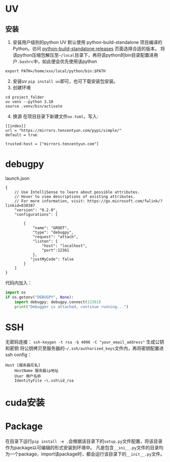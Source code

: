 # UV

## 安装
1. 安装用户级别的python
UV 默认使用 python-build-standalone 项目编译的 Python。访问 [python-build-standalone releases](https://link.juejin.cn/?target=https%3A%2F%2Fgithub.com%2Fastral-sh%2Fpython-build-standalone%2Freleases) 页面选择合适的版本。
将该python压缩包解压至`~/local`目录下，再将该python的bin目录配置进用户`.bashrc`中，如此便会优先使用该python
```shell
export PATH=/home/xxx/local/python/bin:$PATH
```
2. 安装uv
`pip install uv`即可，也可下载安装包安装。
3. 创建环境
```
cd project_folder
uv venv --python 3.10
source .venv/bin/activate
```
4. 换源
在项目目录下新建文件`uv.toml`，写入:
```
[[index]]
url = "https://mirrors.tencentyun.com/pypi/simple/"
default = true

trusted-host = ["mirrors.tencentyun.com"]
```

# debugpy
launch.json
```
{
    // Use IntelliSense to learn about possible attributes.
    // Hover to view descriptions of existing attributes.
    // For more information, visit: https://go.microsoft.com/fwlink/?linkid=830387
    "version": "0.2.0",
    "configurations": [

        {
            "name": "GROOT",
            "type": "debugpy",
            "request": "attach",
            "listen": {
                "host": "localhost",
                "port":12361
            },
           "justMyCode": false
        }
    ]
}
```
代码内加入：
```python
import os
if os.getenv("DEBUGPY", None):
    import debugpy; debugpy.connect(12361)
    print("Debugger is attached, continue running...")
```
# SSH
无密码连接：
`ssh-keygen -t rsa -b 4096 -C "your_email_address"` 生成公钥和密钥
将公钥拷贝至服务器的`~/.ssh/authorized_keys`文件内，再将密钥配置进ssh config：
```
Host [服务器花名]
    HostName 服务器ip地址
    User 用户名称
    IdentityFile ~\.ssh\id_rsa
```

# cuda安装


# Package
在目录下运行`pip install -e .`会根据该目录下的`setup.py`文件配置，将该目录作为package以可编辑的形式安装到环境中。
凡是包含`__ini__.py`文件的目录均为一个package，import该package时，都会运行该目录下的`__init__.py`文件。
